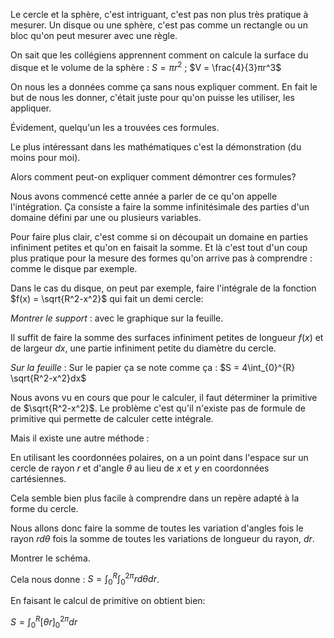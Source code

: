 Le cercle et la sphère, c'est intriguant, c'est pas non plus très pratique à mesurer.
Un disque ou une sphère, c'est pas comme un rectangle ou un bloc qu'on peut mesurer avec une règle.

On sait que les collégiens apprennent comment on calcule la surface du disque et le volume de la sphère :
$S = πr^2$ ; $V = \frac{4}{3}πr^3$ 

On nous les a données comme ça sans nous expliquer comment.
En fait le but de nous les donner, c'était juste pour qu'on puisse les utiliser, les appliquer.

Évidement, quelqu'un les a trouvées ces formules.

Le plus intéressant dans les mathématiques c'est la démonstration (du moins pour moi).

Alors comment peut-on expliquer comment démontrer ces formules?

Nous avons commencé cette année a parler de ce qu'on appelle l'intégration.
Ça consiste a faire la somme infinitésimale des parties d'un domaine défini par une ou plusieurs variables.

Pour faire plus clair, c'est comme si on découpait un domaine en parties infiniment petites et qu'on en faisait la somme. Et là c'est tout d'un coup plus pratique pour la mesure des formes qu'on arrive pas à comprendre : comme le disque par exemple.

Dans le cas du disque, on peut par exemple, faire l'intégrale de la fonction $f(x) = \sqrt{R^2-x^2}$ qui fait un demi cercle:

*Montrer le support* : avec le graphique sur la feuille.

Il suffit de faire la somme des surfaces infiniment petites de longueur $f(x)$ et de largeur $dx$, une partie infiniment petite du diamètre du cercle.

*Sur la feuille* : Sur le papier ça se note comme ça :
$S = 4\int_{0}^{R} \sqrt{R^2-x^2}dx$

Nous avons vu en cours que pour le calculer, il faut déterminer la primitive de $\sqrt{R^2-x^2}$.
Le problème c'est qu'il n'existe pas de formule de primitive qui permette de calculer cette intégrale.

Mais il existe une autre méthode :

En utilisant les coordonnées polaires, on a un point dans l'espace sur un cercle de rayon $r$ et d'angle $θ$ au lieu de $x$ et $y$ en coordonnées cartésiennes.

Cela semble bien plus facile à comprendre dans un repère adapté à la forme du cercle.

Nous allons donc faire la somme de toutes les variation d'angles fois le rayon $rdθ$ fois la somme de toutes les variations de longueur du rayon, $dr$.

Montrer le schéma.

Cela nous donne : $S = \int_0^R\int_0^{2π} rdθdr$.

En faisant le calcul de primitive on obtient bien:

$S = \int_0^R[θr]_0^{2π}dr$
